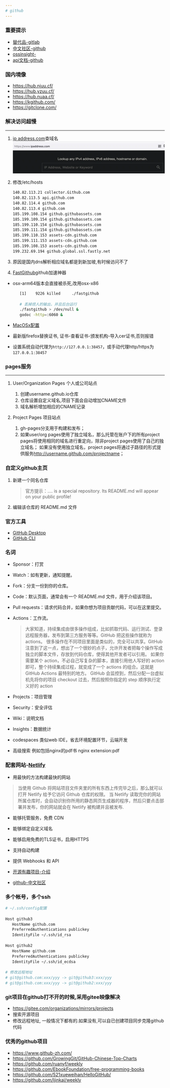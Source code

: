 ```yaml
---
# github
---
```


### 重要提示

* [替代品-gitlab](https://about.gitlab.com/)
* [中文社区-github](https://www.githubs.cn/)
* [ossinsight-](https://ossinsight.io/)
* [api文档-github](https://docs.github.com/)

### 国内境像

* <https://hub.njuu.cf/>
* <https://hub.yzuu.cf/>
* <https://hub.nuaa.cf/>
* <https://kgithub.com/>
* <https://gitclone.com/>

### 解决访问超慢

***

1. [ip address.com](https://www.ipaddress.com/)查域名
![ip address](webp/github/ipaddress.webp)

2. 修改/etc/hosts

   ```sh
   140.82.113.21 collector.Github.com
   140.82.113.5 api.github.com
   140.82.114.4 github.com
   140.82.113.4 github.com
   185.199.108.154 github.githubassets.com
   185.199.109.154 github.githubassets.com
   185.199.110.154 github.githubassets.com
   185.199.111.154 github.githubassets.com
   185.199.110.153 assets-cdn.github.com
   185.199.111.153 assets-cdn.github.com
   185.199.108.153 assets-cdn.github.com
   199.232.69.194 github.global.ssl.fastly.net
   ```

3. 原因是国内dns解析相应域名都是到新加坡,有时候访问不了

4. [FastGithub](https://github.com/dotnetcore/FastGithub)github加速神器

* osx-arm64版本会直接被杀死,改用osx-x86

   ```sh
      [1]    9226 killed     ./fastgithub

      # 丢掉烦人的输出，并且后台运行
      ./fastgithub > /dev/null &
      godoc -http=:6060 &
   ```

* [MacOSx配置](https://github.com/dotnetcore/FastGithub/blob/master/MacOSXConfig.md)

* 最新版firefox替换证书, 证书-查看证书-颁发机构-导入cer证书,否则报错

* 设置系统自动代理为`http://127.0.0.1:38457`，或手动代理http/https为`127.0.0.1:38457`

### pages服务

***

1. User/Organization Pages 个人或公司站点

   1. 创建username.github.io仓库
   2. 仓库设置自定义域名,项目下面会自动增加CNAME文件
   3. 域名解析增加相应的CNAME记录

2. Project Pages 项目站点
   1. gh-pages分支用于构建和发布；
   2. 如果user/org pages使用了独立域名，那么托管在账户下的所有project pages将使用相同的域名进行重定向，除非project pages使用了自己的独立域名；
   如果没有使用独立域名，project pages将通过子路径的形式提供服务<http://username.github.com/projectname>；

### 自定义github主页

 1. 新建一个同名仓库

    > 官方提示：.... is a special repository. Its README.md will appear on your public profile!

 2. 编辑该仓库的 README.md 文件

### 官方工具

* [GitHub Desktop](https://desktop.github.com/)
* [GitHub CLI](https://cli.github.com/)

### 名词

* Sponsor：打赏

* Watch：如有更新，通知提醒。

* Fork：分支一份到你的仓库。

* Code：默认页面，通常会有一个 README.md 文件，用于介绍该项目。

* Pull requests：请求代码合并，如果你想为项目贡献代码，可以在这里提交。

* Actions：工作流。

   >大家知道，持续集成由很多操作组成，比如抓取代码、运行测试、登录远程服务器，发布到第三方服务等等。GitHub 把这些操作就称为 actions。
   >很多操作在不同项目里面是类似的，完全可以共享。GitHub 注意到了这一点，想出了一个很妙的点子，允许开发者把每个操作写成独立的脚本文件，存放到代码仓库，使得其他开发者可以引用。
   >如果你需要某个 action，不必自己写复杂的脚本，直接引用他人写好的 action 即可，整个持续集成过程，就变成了一个 actions 的组合。这就是 GitHub Actions 最特别的地方。
   >GitHub 会监控到，然后分配一台虚拟机先将你的项目 checkout 过去，然后按照你指定的 step 顺序执行定义好的 action

* Projects：项目管理

* Security：安全评估

* Wiki：说明文档

* Insights：数据统计

* codespaces 类似web IDE，省去环境配置环节，云端开发

* 高级搜索 例如包括nginx的pdf书 nginx extension:pdf

### 配套网站-[Netlify](https://app.netlify.com/)

* 用最快的方法构建最快的网站

> 当使用 Github 将网站项目文件夹里的所有东西上传完毕之后，那么就可以打开 Netlify 给予它访问 Github 仓库的权限。
> 当 Netlify 读取完你的网站所属仓库时，会自动识别你所用的静态网页生成器的程序，然后只要点击部署并发布，你的网站就会在 Netlify 被构建并且被发布.

* 能够托管服务，免费 CDN
* 能够绑定自定义域名
* 能够启用免费的TLS证书，启用HTTPS
* 支持自动构建
* 提供 Webhooks 和 API

* [开源有趣项目-介绍](https://hellogithub.com/)

* [github-中文社区](https://www.githubs.cn/)

### 多个帐号，多个ssh

```bash
# ~/.ssh/config配置

Host github3
   HostName github.com
   PreferredAuthentications publickey
   IdentityFile ~/.ssh/id_rsa

Host github2
   HostName github.com
   PreferredAuthentications publickey
   IdentityFile ~/.ssh/id_ecdsa

# 修改远程地址
# git@github.com:xxx/yyy -> git@github3:xxx/yyy
# git@github.com:xxx/yyy -> git@github2:xxx/yyy
```

### git项目在github打不开的时候,采用gitee映像解决

* <https://gitee.com/organizations/mirrors/projects>
* 搜索开源项目
* 修改远程地址, 一般情况下都有的.如果没有,可以自已创建项目同步克隆github代码

### 优秀的github项目

* <https://www.github-zh.com/>
* <https://github.com/GrowingGit/GitHub-Chinese-Top-Charts>
* <https://github.com/ruanyf/weekly>
* <https://github.com/EbookFoundation/free-programming-books>
* <https://github.com/521xueweihan/HelloGitHub/>
* <https://github.com/ljinkai/weekly>

